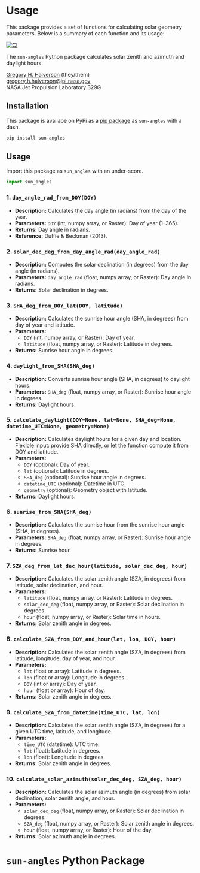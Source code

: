 # Usage

This package provides a set of functions for calculating solar geometry parameters. Below is a summary of each function and its usage:



[![CI](https://github.com/JPL-Evapotranspiration-Algorithms/sun-angles/actions/workflows/ci.yml/badge.svg)](https://github.com/JPL-Evapotranspiration-Algorithms/sun-angles/actions/workflows/ci.yml)

The `sun-angles` Python package calculates solar zenith and azimuth and daylight hours.

[Gregory H. Halverson](https://github.com/gregory-halverson-jpl) (they/them)<br>
[gregory.h.halverson@jpl.nasa.gov](mailto:gregory.h.halverson@jpl.nasa.gov)<br>
NASA Jet Propulsion Laboratory 329G

## Installation

This package is availabe on PyPi as a [pip package](https://pypi.org/project/sun-angles/) as `sun-angles` with a dash.

```bash
pip install sun-angles
```

## Usage

Import this package as `sun_angles` with an under-score.

```python
import sun_angles
```

### 1. `day_angle_rad_from_DOY(DOY)`
- **Description:** Calculates the day angle (in radians) from the day of the year.
- **Parameters:** `DOY` (int, numpy array, or Raster): Day of year (1–365).
- **Returns:** Day angle in radians.
- **Reference:** Duffie & Beckman (2013).

### 2. `solar_dec_deg_from_day_angle_rad(day_angle_rad)`
- **Description:** Computes the solar declination (in degrees) from the day angle (in radians).
- **Parameters:** `day_angle_rad` (float, numpy array, or Raster): Day angle in radians.
- **Returns:** Solar declination in degrees.

### 3. `SHA_deg_from_DOY_lat(DOY, latitude)`
- **Description:** Calculates the sunrise hour angle (SHA, in degrees) from day of year and latitude.
- **Parameters:** 
	- `DOY` (int, numpy array, or Raster): Day of year.
	- `latitude` (float, numpy array, or Raster): Latitude in degrees.
- **Returns:** Sunrise hour angle in degrees.

### 4. `daylight_from_SHA(SHA_deg)`
- **Description:** Converts sunrise hour angle (SHA, in degrees) to daylight hours.
- **Parameters:** `SHA_deg` (float, numpy array, or Raster): Sunrise hour angle in degrees.
- **Returns:** Daylight hours.

### 5. `calculate_daylight(DOY=None, lat=None, SHA_deg=None, datetime_UTC=None, geometry=None)`
- **Description:** Calculates daylight hours for a given day and location. Flexible input: provide SHA directly, or let the function compute it from DOY and latitude.
- **Parameters:** 
	- `DOY` (optional): Day of year.
	- `lat` (optional): Latitude in degrees.
	- `SHA_deg` (optional): Sunrise hour angle in degrees.
	- `datetime_UTC` (optional): Datetime in UTC.
	- `geometry` (optional): Geometry object with latitude.
- **Returns:** Daylight hours.

### 6. `sunrise_from_SHA(SHA_deg)`
- **Description:** Calculates the sunrise hour from the sunrise hour angle (SHA, in degrees).
- **Parameters:** `SHA_deg` (float, numpy array, or Raster): Sunrise hour angle in degrees.
- **Returns:** Sunrise hour.

### 7. `SZA_deg_from_lat_dec_hour(latitude, solar_dec_deg, hour)`
- **Description:** Calculates the solar zenith angle (SZA, in degrees) from latitude, solar declination, and hour.
- **Parameters:** 
	- `latitude` (float, numpy array, or Raster): Latitude in degrees.
	- `solar_dec_deg` (float, numpy array, or Raster): Solar declination in degrees.
	- `hour` (float, numpy array, or Raster): Solar time in hours.
- **Returns:** Solar zenith angle in degrees.

### 8. `calculate_SZA_from_DOY_and_hour(lat, lon, DOY, hour)`
- **Description:** Calculates the solar zenith angle (SZA, in degrees) from latitude, longitude, day of year, and hour.
- **Parameters:** 
	- `lat` (float or array): Latitude in degrees.
	- `lon` (float or array): Longitude in degrees.
	- `DOY` (int or array): Day of year.
	- `hour` (float or array): Hour of day.
- **Returns:** Solar zenith angle in degrees.

### 9. `calculate_SZA_from_datetime(time_UTC, lat, lon)`
- **Description:** Calculates the solar zenith angle (SZA, in degrees) for a given UTC time, latitude, and longitude.
- **Parameters:** 
	- `time_UTC` (datetime): UTC time.
	- `lat` (float): Latitude in degrees.
	- `lon` (float): Longitude in degrees.
- **Returns:** Solar zenith angle in degrees.

### 10. `calculate_solar_azimuth(solar_dec_deg, SZA_deg, hour)`
- **Description:** Calculates the solar azimuth angle (in degrees) from solar declination, solar zenith angle, and hour.
- **Parameters:** 
	- `solar_dec_deg` (float, numpy array, or Raster): Solar declination in degrees.
	- `SZA_deg` (float, numpy array, or Raster): Solar zenith angle in degrees.
	- `hour` (float, numpy array, or Raster): Hour of the day.
- **Returns:** Solar azimuth angle in degrees.
# `sun-angles` Python Package
